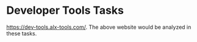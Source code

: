 # Developer Tools Tasks

<https://dev-tools.alx-tools.com/>.
The above website would be analyzed in these tasks.
